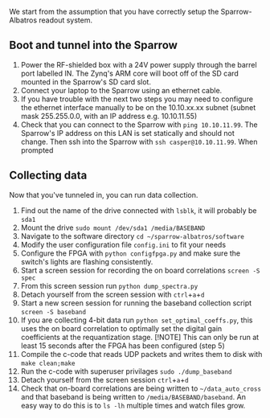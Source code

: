 
We start from the assumption that you have correctly setup the Sparrow-Albatros readout system.

## Boot and tunnel into the Sparrow
1. Power the RF-shielded box with a 24V power supply through the barrel port labelled IN. The Zynq's ARM core will boot off of the SD card mounted in the Sparrow's SD card slot. 
2. Connect your laptop to the Sparrow using an ethernet cable. 
3. If you have trouble with the next two steps you may need to configure the ethernet interface manually to be on the 10.10.xx.xx subnet (subnet mask 255.255.0.0, with an IP address e.g. 10.10.11.55)
4. Check that you can connect to the Sparrow with `ping 10.10.11.99`. The Sparrow's IP address on this LAN is set statically and should not change. Then ssh into the Sparrow with `ssh casper@10.10.11.99`. When prompted


## Collecting data
Now that you've tunneled in, you can run data collection. 

1. Find out the name of the drive connected with `lsblk`, it will probably be `sda1`
2. Mount the drive `sudo mount /dev/sda1 /media/BASEBAND`
3. Navigate to the software directory `cd ~/sparrow-albatros/software`
4. Modify the user configuration file `config.ini` to fit your needs
5. Configure the FPGA with `python configfpga.py` and make sure the switch's lights are flashing consistently. 
6. Start a screen session for recording the on board correlations `screen -S spec`
7. From this screen session run `python dump_spectra.py`
8. Detach yourself from the screen session with `ctrl`+`a`+`d` 
9. Start a new screen session for running the baseband collection script `screen -S baseband`
10. If you are collecting 4-bit data run `python set_optimal_coeffs.py`, this uses the on board correlation to optimally set the digital gain coefficients at the requantization stage. [!NOTE] This can only be run at least 15 seconds after the FPGA has been configured (step 5)
11. Compile the c-code that reads UDP packets and writes them to disk with `make clean;make`
12. Run the c-code with superuser privilages `sudo ./dump_baseband`
13. Detach yourself from the screen session `ctrl`+`a`+`d`
14. Check that on-board correlations are being written to `~/data_auto_cross` and that baseband is being written to `/media/BASEBAND/baseband`. An easy way to do this is to `ls -lh` multiple times and watch files grow.



